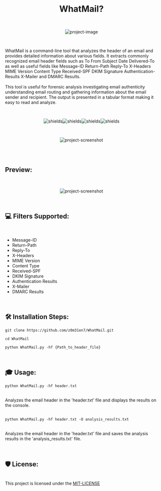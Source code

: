 <h1 align="center" id="title">WhatMail?</h1><br>

<p align="center"><img src="https://socialify.git.ci/z0m31en7/WhatMail/image?font=Source%20Code%20Pro&amp;logo=https%3A%2F%2Fraw.githubusercontent.com%2Fz0m31en7%2FWhatMail%2Fmain%2FWhatMail-Logo.png&amp;name=1&amp;owner=1&amp;pattern=Circuit%20Board&amp;theme=Dark" alt="project-image"></p><br>

<p id="description">WhatMail is a command-line tool that analyzes the header of an email and provides detailed information about various fields. It extracts commonly recognized email header fields such as To From Subject Date Delivered-To as well as useful fields like Message-ID Return-Path Reply-To X-Headers MIME Version Content Type Received-SPF DKIM Signature Authentication-Results X-Mailer and DMARC Results. <br><br>This tool is useful for forensic analysis investigating email authenticity understanding email routing and gathering information about the email sender and recipient. The output is presented in a tabular format making it easy to read and analyze.</p><br>

<p align="center"><img src="https://img.shields.io/badge/Linux-FCC624?style=for-the-badge&logo=linux&logoColor=black" alt="shields"><img src="https://img.shields.io/badge/Windows-0078D6?style=for-the-badge&logo=windows&logoColor=white" alt="shields"><img src="https://img.shields.io/badge/PyCharm-000000.svg?&amp;style=for-the-badge&amp;logo=PyCharm&amp;logoColor=white" alt="shields"><img src="https://img.shields.io/badge/Python-3776AB?style=for-the-badge&amp;logo=python&amp;logoColor=white" alt="shields"></p><br>



<p align="center"><img src="https://lh3.googleusercontent.com/drive-viewer/AITFw-yo0yfqDgCAgNGi_YMRO-So68vb89uQEu3pJpQJ_YSrgo1TeIrwHQF8zRhnuO5TORcttBeMRJntx0cyTS8jzOUgWLeeGA=s2560" alt="project-screenshot"></p><br><br>
<h2>Preview:</h2><br>
<p align="center"><img src="https://lh3.googleusercontent.com/drive-viewer/AITFw-ycfXzKmDbWjw40MQFyRegwbt7Yunf3fl0aw03kgUkz3JE0-2P8ZM5ceDQt5xmpj0DlWBI43EGbE4XQ3VKzY2jsicvPLA=s1600" alt="project-screenshot"></p><br>

  
  <h2>💻 Filters Supported:</h2><br>

*   Message-ID
*   Return-Path
*   Reply-To
*   X-Headers
*   MIME Version
*   Content Type
*   Received-SPF
*   DKIM Signature
*   Authentication Results
*   X-Mailer
*   DMARC Results

<br><h2>🛠️ Installation Steps:</h2>

```
git clone https://github.com/z0m31en7/WhatMail.git
```

```
cd WhatMail
```

```
python WhatMail.py -hf {Path_to_header_file}
```
<br><h2>🎓 Usage:</h2>
``` 
python WhatMail.py -hf header.txt
```
<br>
Analyzes the email header in the 'header.txt' file and displays the results on the console.

<br>
<br>

```
python WhatMail.py -hf header.txt -O analysis_results.txt
```
<br>
        Analyzes the email header in the 'header.txt' file and saves the analysis results in the 'analysis_results.txt' file.


<br><h2>🛡️ License:</h2><br>
This project is licensed under the <a href="https://github.com/z0m31en7/WhatMail/blob/main/LICENSE">MIT-LICENSE</a>
